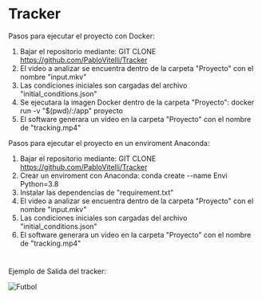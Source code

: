 # Tracker

Pasos para ejecutar el proyecto con Docker:

1) Bajar el repositorio mediante: GIT CLONE  https://github.com/PabloVitelli/Tracker
2) El video a analizar se encuentra dentro de la carpeta "Proyecto" con el nombre "input.mkv"
3) Las condiciones iniciales son cargadas del archivo "initial_conditions.json"
4) Se ejecutara la imagen Docker dentro de la carpeta "Proyecto": docker run -v "$(pwd)/:/app" proyecto
5) El software generara un video en la carpeta "Proyecto" con el nombre de "tracking.mp4"

Pasos para ejecutar el proyecto en un enviroment Anaconda:
1) Bajar el repositorio mediante: GIT CLONE  https://github.com/PabloVitelli/Tracker
2) Crear un enviroment con Anaconda: conda create --name Envi Python=3.8
3) Instalar las dependencias de "requirement.txt"
4) El video a analizar se encuentra dentro de la carpeta "Proyecto" con el nombre "input.mkv"
5) Las condiciones iniciales son cargadas del archivo "initial_conditions.json"
6) El software generara un video en la carpeta "Proyecto" con el nombre de "tracking.mp4"

#
Ejemplo de Salida del tracker:

![Futbol](https://user-images.githubusercontent.com/54893624/171250191-d7b66af6-e480-4252-9161-d8d1eadaf544.gif)
